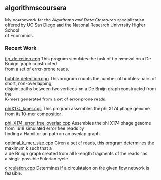## algorithmscoursera

My coursework for the *Algorithms and Data Structures* specialization \
offered by UC San Diego and the National Research University Higher School \
of Economics. 

### Recent Work
[tip_detection.cpp](https://github.com/rydcormier/algorithmscoursera/blob/master/Genome%20Assembly%20Programming%20Challenge/Programming%20Assignment%203/tip_removal.cpp)
This program simulates the task of tip removal on a De Bruign graph constructed \
from a set of error-prone reads.

[bubble_detection.cpp](https://github.com/rydcormier/algorithmscoursera/blob/master/Genome%20Assembly%20Programming%20Challenge/Programming%20Assignment%203/bubble_detection.cpp)
This program counts the number of bubbles-pairs of short, non-overlapping, \
disjoint paths between two vertices-on a De Bruijn graph constructed from the \
K-mers generated from a set of error-prone reads.

[phiX174_kmer.cpp](https://github.com/rydcormier/algorithmscoursera/blob/master/Genome%20Assembly%20Programming%20Challenge/Programming%20Assignment%202/phiX174_kmer.cpp)
This program assembles the phi X174 phage genome from its 10-mer composition. 

[phi_X174_error_free_overlap.cpp](https://github.com/rydcormier/algorithmscoursera/blob/master/Genome%20Assembly%20Programming%20Challenge/Programming%20Assignment%201/phiX174_error_free_overlap.cpp)
Assembles the phi X174 phage genome from 1618 simulated error free reads by \
finding a Hamiltonian path on an overlap graph.

[optimal_k_mer_size.cpp](https://github.com/rydcormier/algorithmscoursera/blob/master/Genome%20Assembly%20Programming%20Challenge/Programming%20Assignment%203/optimal_k_mer_size.cpp)
Given a set of reads, this program determines the maximum k such that a \
a de Bruign graph created from all k-length fragments of the reads has \
a single possible Eulerian cycle.

[circulation.cpp](https://github.com/rydcormier/algorithmscoursera/blob/master/Genome%20Assembly%20Programming%20Challenge/Programming%20Assignment%203/circulation.cpp)
Determines if a circulataion on the given flow network is feasible.
